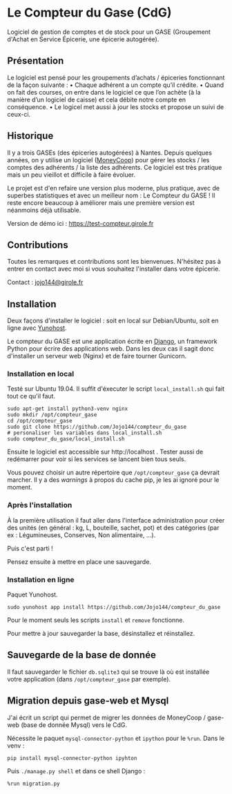# Le Compteur du Gase (CdG)
Logiciel de gestion de comptes et de stock pour un GASE (Groupement d'Achat en Service Épicerie, une épicerie autogérée).

## Présentation

Le logiciel est pensé pour les groupements d’achats / épiceries fonctionnant de la façon suivante :
    • Chaque adhérent a un compte qu’il crédite.
    • Quand on fait des courses, on entre dans le logiciel ce que l’on achète (à la manière d’un logiciel de caisse) et cela débite notre compte en conséquence.
    • Le logicel met aussi à jour les stocks et propose un suivi de ceux-ci.

## Historique

Il y a trois GASEs (des épiceries autogérées) à Nantes. Depuis quelques années, on
y utilise un logiciel ([MoneyCoop](https://github.com/barchstien/gase-web)) pour gérer les stocks / les comptes des adhérents
/ la liste des adhérents. Ce logiciel est très pratique mais un peu vieillot et
difficile à faire évoluer.

Le projet est d'en refaire une version plus moderne, plus pratique, avec de
superbes statistiques et avec un meilleur nom : Le Compteur du GASE ! Il reste
encore beaucoup à améliorer mais une première version est néanmoins déjà
utilisable.

Version de démo ici : https://test-compteur.girole.fr

## Contributions

Toutes les remarques et contributions sont les bienvenues. N'hésitez pas à entrer en contact avec moi si vous souhaitez l'installer dans votre épicerie.

Contact : jojo144@girole.fr

## Installation

Deux façons d'installer le logiciel : soit en local sur Debian/Ubuntu, soit en ligne avec [Yunohost](https://yunohost.org).

Le compteur du GASE est une application écrite en [Django](https://www.djangoproject.com/), un framework Python pour écrire des applications web.
Dans les deux cas il sagit donc d'installer un serveur web (Nginx) et de faire tourner Gunicorn.

### Installation en local

Testé sur Ubuntu 19.04. Il suffit d'éxecuter le script `local_install.sh` qui fait tout ce qu'il faut.
```
sudo apt-get install python3-venv nginx
sudo mkdir /opt/compteur_gase
cd /opt/compteur_gase
sudo git clone https://github.com/Jojo144/compteur_du_gase
# personaliser les variables dans local_install.sh
sudo compteur_du_gase/local_install.sh
```
Ensuite le logiciel est accessible sur http://localhost .
Tester aussi de redémarrer pour voir si les services se lancent bien tous seuls.

Vous pouvez choisir un autre répertoire que `/opt/compteur_gase` ça devrait marcher.
Il y a des *warnings* à propos du cache pip, je les ai ignoré pour le moment.

### Après l'installation

À la première utilisation il faut aller dans l'interface administration pour créer des unités
(en général : kg, L, bouteille, sachet, pot) et des catégories (par ex :
Légumineuses, Conserves, Non alimentaire, ...).

Puis c'est parti !

Pensez ensuite à mettre en place une sauvegarde.

### Installation en ligne

Paquet Yunohost.
```
sudo yunohost app install https://github.com/Jojo144/compteur_du_gase
```
Pour le moment seuls les scripts `install` et `remove` fonctionne.

Pour mettre à jour sauvegarder la base, désinstallez et réinstallez.

## Sauvegarde de la base de donnée

Il faut sauvegarder le fichier `db.sqlite3` qui se trouve là où est installée votre application
(dans `/opt/compteur_gase` par exemple).

## Migration depuis gase-web et Mysql

J'ai écrit un script qui permet de migrer les données de MoneyCoop / gase-web (base de donnée Mysql) vers le CdG.

Nécessite le paquet `mysql-connector-python` et `ipython` pour le `%run`. Dans le venv :
```
pip install mysql-connector-python ipyhton
```
Puis `./manage.py shell` et dans ce shell Django :
```
%run migration.py
```

